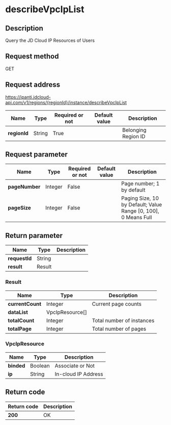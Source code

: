 # describeVpcIpList


## Description
Query the JD Cloud IP Resources of Users

## Request method
GET

## Request address
https://ipanti.jdcloud-api.com/v1/regions/{regionId}/instance/describeVpcIpList

|Name|Type|Required or not|Default value|Description|
|---|---|---|---|---|
|**regionId**|String|True||Belonging Region ID|

## Request parameter
|Name|Type|Required or not|Default value|Description|
|---|---|---|---|---|
|**pageNumber**|Integer|False||Page number; 1 by default|
|**pageSize**|Integer|False||Paging Size, 10 by Default; Value Range [0, 100], 0 Means Full|


## Return parameter
|Name|Type|Description|
|---|---|---|
|**requestId**|String||
|**result**|Result||


### Result
|Name|Type|Description|
|---|---|---|
|**currentCount**|Integer|Current page counts|
|**dataList**|VpcIpResource[]||
|**totalCount**|Integer|Total number of instances|
|**totalPage**|Integer|Total number of pages|
### VpcIpResource
|Name|Type|Description|
|---|---|---|
|**binded**|Boolean|Associate or Not|
|**ip**|String|In-cloud IP Address|

## Return code
|Return code|Description|
|---|---|
|**200**|OK|
